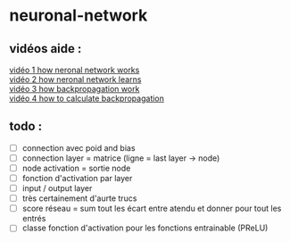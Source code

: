 # neuronal-network

## vidéos aide :
[vidéo 1 how neronal network works](https://www.youtube.com/watch?v=aircAruvnKk)  
[vidéo 2 how neronal network learns](https://www.youtube.com/watch?v=IHZwWFHWa-w)  
[vidéo 3 how backpropagation work](https://www.youtube.com/watch?v=Ilg3gGewQ5U)  
[vidéo 4 how to calculate backpropagation](https://www.youtube.com/watch?v=Ilg3gGewQ5U)  


## todo :
- [ ] connection avec poid and bias
- [ ] connection layer = matrice (ligne = last layer -> node)
- [ ] node activation = sortie node
- [ ] fonction d'activation par layer
- [ ] input / output layer
- [ ] très certainement d'aurte trucs
- [ ] score réseau = sum tout les écart entre atendu et donner pour tout les entrés
- [ ] classe fonction d'activation pour les fonctions entrainable (PReLU)